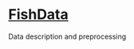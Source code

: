 # [FishData](https://www.nora.ai/Competition/sustainable-fishing.html)
Data description and preprocessing
